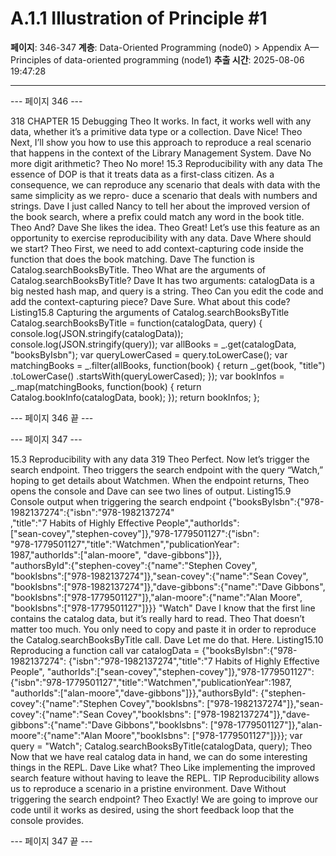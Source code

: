 # A.1.1 Illustration of Principle #1

**페이지**: 346-347
**계층**: Data-Oriented Programming (node0) > Appendix A—Principles of data-oriented programming (node1)
**추출 시간**: 2025-08-06 19:47:28

---


--- 페이지 346 ---

318 CHAPTER 15 Debugging
Theo It works. In fact, it works well with any data, whether it’s a primitive data type or
a collection.
Dave Nice!
Theo Next, I’ll show you how to use this approach to reproduce a real scenario that
happens in the context of the Library Management System.
Dave No more digit arithmetic?
Theo No more!
15.3 Reproducibility with any data
The essence of DOP is that it treats data as a first-class citizen. As a consequence, we
can reproduce any scenario that deals with data with the same simplicity as we repro-
duce a scenario that deals with numbers and strings.
Dave I just called Nancy to tell her about the improved version of the book search,
where a prefix could match any word in the book title.
Theo And?
Dave She likes the idea.
Theo Great! Let’s use this feature as an opportunity to exercise reproducibility with
any data.
Dave Where should we start?
Theo First, we need to add context-capturing code inside the function that does the
book matching.
Dave The function is Catalog.searchBooksByTitle.
Theo What are the arguments of Catalog.searchBooksByTitle?
Dave It has two arguments: catalogData is a big nested hash map, and query is a
string.
Theo Can you edit the code and add the context-capturing piece?
Dave Sure. What about this code?
Listing15.8 Capturing the arguments of Catalog.searchBooksByTitle
Catalog.searchBooksByTitle = function(catalogData, query) {
console.log(JSON.stringify(catalogData));
console.log(JSON.stringify(query));
var allBooks = _.get(catalogData, "booksByIsbn");
var queryLowerCased = query.toLowerCase();
var matchingBooks = _.filter(allBooks, function(book) {
return _.get(book, "title")
.toLowerCase()
.startsWith(queryLowerCased);
});
var bookInfos = _.map(matchingBooks, function(book) {
return Catalog.bookInfo(catalogData, book);
});
return bookInfos;
};

--- 페이지 346 끝 ---


--- 페이지 347 ---

15.3 Reproducibility with any data 319
Theo Perfect. Now let’s trigger the search endpoint.
Theo triggers the search endpoint with the query “Watch,” hoping to get details about
Watchmen. When the endpoint returns, Theo opens the console and Dave can see two lines
of output.
Listing15.9 Console output when triggering the search endpoint
{"booksByIsbn":{"978-1982137274":{"isbn":"978-1982137274"\
,"title":"7 Habits of Highly Effective People","authorIds":\
["sean-covey","stephen-covey"]},"978-1779501127":{"isbn":\
"978-1779501127","title":"Watchmen","publicationYear":\
1987,"authorIds":["alan-moore", "dave-gibbons"]}},\
"authorsById":{"stephen-covey":{"name":"Stephen Covey",\
"bookIsbns":["978-1982137274"]},"sean-covey":{"name":"Sean Covey",\
"bookIsbns":["978-1982137274"]},"dave-gibbons":{"name":"Dave Gibbons",\
"bookIsbns":["978-1779501127"]},"alan-moore":{"name":"Alan Moore",\
"bookIsbns":["978-1779501127"]}}}
"Watch"
Dave I know that the first line contains the catalog data, but it’s really hard to read.
Theo That doesn’t matter too much. You only need to copy and paste it in order to
reproduce the Catalog.searchBooksByTitle call.
Dave Let me do that. Here.
Listing15.10 Reproducing a function call
var catalogData = {"booksByIsbn":{"978-1982137274":
{"isbn":"978-1982137274","title":"7 Habits of Highly Effective People",
"authorIds":["sean-covey","stephen-covey"]},"978-1779501127":
{"isbn":"978-1779501127","title":"Watchmen","publicationYear":1987,
"authorIds":["alan-moore","dave-gibbons"]}},"authorsById":
{"stephen-covey":{"name":"Stephen Covey","bookIsbns":
["978-1982137274"]},"sean-covey":{"name":"Sean Covey","bookIsbns":
["978-1982137274"]},"dave-gibbons":{"name":"Dave Gibbons","bookIsbns":
["978-1779501127"]},"alan-moore":{"name":"Alan Moore","bookIsbns":
["978-1779501127"]}}};
var query = "Watch";
Catalog.searchBooksByTitle(catalogData, query);
Theo Now that we have real catalog data in hand, we can do some interesting things
in the REPL.
Dave Like what?
Theo Like implementing the improved search feature without having to leave the
REPL.
TIP Reproducibility allows us to reproduce a scenario in a pristine environment.
Dave Without triggering the search endpoint?
Theo Exactly! We are going to improve our code until it works as desired, using the
short feedback loop that the console provides.

--- 페이지 347 끝 ---
